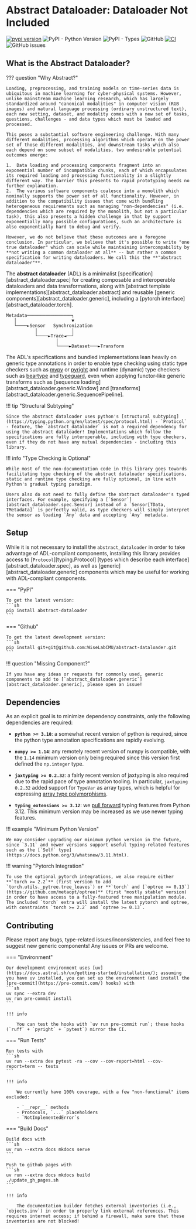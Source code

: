 # Abstract Dataloader: Dataloader Not Included

[![pypi version](https://img.shields.io/pypi/v/abstract-dataloader.svg)](https://pypi.org/project/abstract-dataloader/)
![PyPI - Python Version](https://img.shields.io/pypi/pyversions/abstract-dataloader)
![PyPI - Types](https://img.shields.io/pypi/types/abstract-dataloader)
![GitHub](https://img.shields.io/github/license/WiseLabCMU/abstract-dataloader)
[![CI](https://github.com/WiseLabCMU/abstract-dataloader/actions/workflows/ci.yml/badge.svg)](https://github.com/WiseLabCMU/abstract-dataloader/actions/workflows/ci.yml)
![GitHub issues](https://img.shields.io/github/issues/WiseLabCMU/abstract-dataloader)

## What is the Abstract Dataloader?

??? question "Why Abstract?"

    Loading, preprocessing, and training models on time-series data is ubiquitous in machine learning for cyber-physical systems. However, unlike mainstream machine learning research, which has largely standardized around "canonical modalities" in computer vision (RGB images) and natural language processing (ordinary unstructured text), each new setting, dataset, and modality comes with a new set of tasks, questions, challenges - and data types which must be loaded and processed.

    This poses a substantial software engineering challenge. With many different modalities, processing algorithms which operate on the power set of those different modalities, and downstream tasks which also each depend on some subset of modalities, two undesirable potential outcomes emerge:

    1.  Data loading and processing components fragment into an exponential number of incompatible chunks, each of which encapsulates its required loading and processing functionality in a slightly different way. The barrier this presents to rapid prototyping needs no further explanation.
    2.  The various software components coalesce into a monolith which nominally supports the power set of all functionality. However, in addition to the compatibility issues that come with bundling heterogeneous requirements such as managing "non-dependencies" (i.e. dependencies which are required by the monolith, but not a particular task), this also presents a hidden challenge in that by support exponentially many possible configurations, such an architecture is also exponentially hard to debug and verify.

    However, we do not believe that these outcomes are a foregone conclusion. In particular, we believe that it's possible to write "one true dataloader" which can scale while maintaining intercompability by **not writing a common dataloader at all** -- but rather a common specification for writing dataloaders. We call this the **"abstract dataloader"**.

The **abstract dataloader** (ADL) is a minimalist [specification][abstract_dataloader.spec] for creating composable and interoperable dataloaders and data transformations, along with [abstract template implementations][abstract_dataloader.abstract] and reusable [generic components][abstract_dataloader.generic], including a [pytorch interface][abstract_dataloader.torch].

```
Metadata─────────────────┐
   │                     ▼
   └────►Sensor   Synchronization
           │             │
           └────►Trace◄──┘
                   │
                   └────►Dataset───►Transform
```

The ADL's specifications and bundled implementations lean heavily on generic type annotations in order to enable type checking using static type checkers such as [mypy](https://mypy-lang.org/) or [pyright](https://microsoft.github.io/pyright/) and runtime (dynamic) type checkers such as [beartype](https://github.com/beartype/beartype) and [typeguard](https://github.com/agronholm/typeguard), even when applying functor-like generic transforms such as [sequence loading][abstract_dataloader.generic.Window] and [transforms][abstract_dataloader.generic.SequencePipeline].

!!! tip "Structural Subtyping"

    Since the abstract dataloader uses python's [structural subtyping](https://typing.python.org/en/latest/spec/protocol.html) - `Protocol` - feature, the `abstract_dataloader` is not a required dependency for using the abstract dataloader! Implementations which follow the specifications are fully interoperable, including with type checkers, even if they do not have any mutual dependencies - including this library.

!!! info "Type Checking is Optional"

    While most of the non-documentation code in this library goes towards facilitating type checking of the abstract dataloader specifications, static and runtime type checking are fully optional, in line with Python's gradual typing paradigm.

    Users also do not need to fully define the abstract dataloader's typed interfaces. For example, specifying a [`Sensor`][abstract_dataloader.spec.Sensor] instead of a `Sensor[TData, TMetadata]` is perfectly valid, as type checkers will simply interpret the sensor as loading `Any` data and accepting `Any` metadata.

## Setup

While it is not necessary to install the `abstract_dataloader` in order to take advantage of ADL-compliant components, installing this library provides access to [`Protocol`][typing.Protocol] [types which describe each interface][abstract_dataloader.spec], as well as [generic][abstract_dataloader.generic] components which may be useful for working with ADL-compliant components.

=== "PyPI"

    To get the latest version:
    ```sh
    pip install abstract-dataloader
    ```

=== "Github"

    To get the latest development version:
    ```sh
    pip install git+git@github.com:WiseLabCMU/abstract-dataloader.git
    ```

!!! question "Missing Component?"

    If you have any ideas or requests for commonly used, generic components to add to [`abstract_dataloader.generic`][abstract_dataloader.generic], please open an issue!

## Dependencies

As an explicit goal is to minimize dependency constraints, only the following dependencies are required:

- **`python >= 3.10`**: a somewhat recent version of python is required, since the python type annotation specifications are rapidly evolving. 

- **`numpy >= 1.14`**: any remotely recent version of numpy is compatible, with the `1.14` minimum version only being required since this version first defined the `np.integer` type.

- **`jaxtyping >= 0.2.32`**: a fairly recent version of jaxtyping is also required due to the rapid pace of type annotation tooling. In particular, `jaxtyping 0.2.32` added support for `TypeVar` as array types, which is helpful for expressing [array type polymorphisms](https://github.com/patrick-kidger/jaxtyping/releases/tag/v0.2.32).

- **`typing_extensions >= 3.12`**: we [pull forward](https://typing-extensions.readthedocs.io/en/latest/) typing features from Python 3.12. This minimum version may be increased as we use newer typing features.

!!! example "Minimum Python Version"

    We may consider upgrading our minimum python version in the future, since `3.11` and newer versions support useful typing-related features such as the [`Self` type](https://docs.python.org/3/whatsnew/3.11.html).

!!! warning "Pytorch Integration"

    To use the optional pytorch integrations, we also require either **`torch >= 2.2`** (first version to add `torch.utils._pytree.tree_leaves`) or **`torch` and [`optree >= 0.13`](https://github.com/metaopt/optree)** (first "mostly stable" version) in order to have access to a fully-featured tree manipulation module. The included `torch` extra will install the latest pytorch and optree, with constraints `torch >= 2.2` and `optree >= 0.13`.

## Contributing

Please report any bugs, type-related issues/inconsistencies, and feel free to suggest new generic components! Any issues or PRs are welcome.

=== "Environment"

    Our development environment uses [uv](https://docs.astral.sh/uv/getting-started/installation/); assuming you have uv installed, you can set up the environment (and install the [pre-commit](https://pre-commit.com/) hooks) with
    ```sh
    uv sync --extra dev
    uv run pre-commit install
    ```

    !!! info

        You can test the hooks with `uv run pre-commit run`; these hooks (`ruff` + `pyright` + `pytest`) mirror the CI.

=== "Run Tests"

    Run tests with
    ```sh
    uv run --extra dev pytest -ra --cov --cov-report=html --cov-report=term -- tests
    ```

    !!! info

        We currently have 100% coverage, with a few "non-functional" items excluded:

        - `__repr__` methods
        - Protocols, `...` placeholders
        - `NotImplementedError`s

=== "Build Docs"

    Build docs with
    ```sh
    uv run --extra docs mkdocs serve
    ```

    Push to github pages with
    ```sh
    uv run --extra docs mkdocs build
    ./update_gh_pages.sh
    ```

    !!! info

        The documentation builder fetches external inventories (i.e., `objects.inv`) in order to properly link external references. This requires internet access; if behind a firewall, make sure that these inventories are not blocked!
